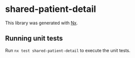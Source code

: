 # shared-patient-detail

This library was generated with [Nx](https://nx.dev).

## Running unit tests

Run `nx test shared-patient-detail` to execute the unit tests.

